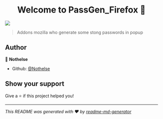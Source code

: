 <h1 align="center">Welcome to PassGen_Firefox 👋</h1>
<p>
  <img src="https://img.shields.io/badge/version-1.0-blue.svg?cacheSeconds=2592000" />
</p>

> Addons mozilla who generate some stong passwords in popup

## Author

👤 **Nothelse**

* Github: [@Nothelse](https://github.com/Nothelse)

## Show your support

Give a ⭐️ if this project helped you!

***
_This README was generated with ❤️ by [readme-md-generator](https://github.com/kefranabg/readme-md-generator)_
